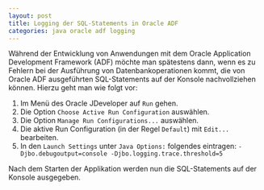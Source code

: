 ```yaml
---
layout: post
title: Logging der SQL-Statements in Oracle ADF
categories: java oracle adf logging
---
```


Während der Entwicklung von Anwendungen mit dem Oracle Application Development Framework (ADF) möchte man spätestens dann, wenn es zu Fehlern bei der Ausführung von Datenbankoperationen kommt, die von Oracle ADF ausgeführten SQL-Statements auf der Konsole nachvollziehen können. Hierzu geht man wie folgt vor:

1. Im Menü des Oracle JDeveloper auf `Run` gehen. 
1. Die Option `Choose Active Run Configuration` auswählen. 
1. Die Option `Manage Run Configurations...` auswählen. 
1. Die aktive Run Configuration (in der Regel `Default`) mit `Edit...` bearbeiten. 
1. In den `Launch Settings` unter `Java Options:` folgendes eintragen: `-Djbo.debugoutput=console -Djbo.logging.trace.threshold=5`

Nach dem Starten der Applikation werden nun die SQL-Statements auf der Konsole ausgegeben.
